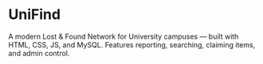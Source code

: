 # UniFind
A modern Lost &amp; Found Network for University campuses — built with HTML, CSS, JS, and MySQL. Features reporting, searching, claiming items, and admin control.
